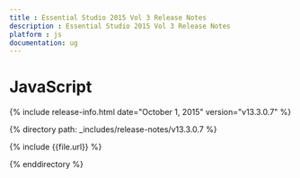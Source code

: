 ```yaml
---
title : Essential Studio 2015 Vol 3 Release Notes
description : Essential Studio 2015 Vol 3 Release Notes
platform : js
documentation: ug
---
```


# JavaScript

{% include release-info.html date="October 1, 2015" version="v13.3.0.7" %} 

{% directory path: _includes/release-notes/v13.3.0.7 %}

{% include {{file.url}} %}

{% enddirectory %}